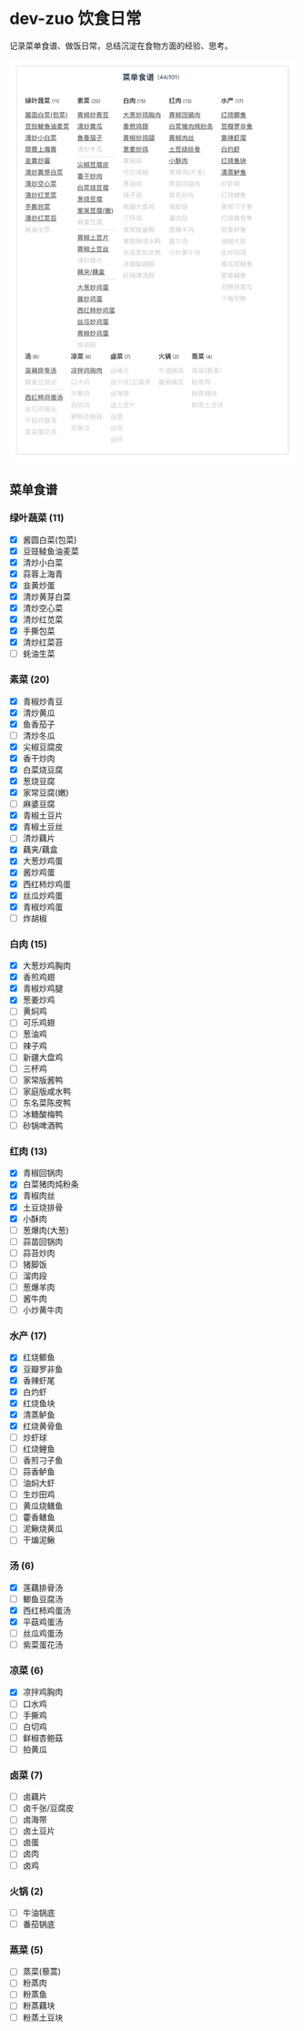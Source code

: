 
# dev-zuo 饮食日常

记录菜单食谱、做饭日常，总结沉淀在食物方面的经验、思考。

![menu-2022-11-13.png](./docs/public/images/menu-2022-11-13.png)

## 菜单食谱

### 绿叶蔬菜 (11)

- [x] 酱圆白菜(包菜)
- [x] 豆豉鲮鱼油麦菜
- [x] 清炒小白菜
- [x] 蒜蓉上海青
- [x] 韭黄炒蛋
- [x] 清炒黄芽白菜
- [x] 清炒空心菜
- [x] 清炒红苋菜
- [x] 手撕包菜
- [x] 清炒红菜苔
- [ ] 蚝油生菜

### 素菜 (20)
- [x] 青椒炒青豆
- [x] 清炒黄瓜
- [x] 鱼香茄子
- [ ] 清炒冬瓜
- [x] 尖椒豆腐皮
- [x] 香干炒肉
- [x] 白菜烧豆腐
- [x] 葱烧豆腐
- [x] 家常豆腐(嫩)
- [ ] 麻婆豆腐
- [x] 青椒土豆片
- [x] 青椒土豆丝
- [ ] 清炒藕片
- [x] 藕夹/藕盒
- [x] 大葱炒鸡蛋
- [x] 酱炒鸡蛋
- [x] 西红柿炒鸡蛋
- [x] 丝瓜炒鸡蛋
- [x] 青椒炒鸡蛋
- [ ] 炸胡椒

### 白肉 (15)
- [x] 大葱炒鸡胸肉
- [x] 香煎鸡翅
- [x] 青椒炒鸡腿
- [x] 葱姜炒鸡
- [ ] 黄焖鸡
- [ ] 可乐鸡翅
- [ ] 葱油鸡
- [ ] 辣子鸡
- [ ] 新疆大盘鸡
- [ ] 三杯鸡
- [ ] 家常版酱鸭
- [ ] 家庭版咸水鸭
- [ ] 东名菜陈皮鸭
- [ ] 冰糖酸梅鸭
- [ ] 砂锅啤酒鸭

### 红肉 (13)
- [x] 青椒回锅肉
- [x] 白菜猪肉炖粉条
- [x] 青椒肉丝
- [x] 土豆烧排骨
- [x] 小酥肉
- [ ] 葱爆肉(大葱)
- [ ] 蒜苗回锅肉
- [ ] 蒜苔炒肉
- [ ] 猪脚饭
- [ ] 溜肉段
- [ ] 葱爆羊肉
- [ ] 酱牛肉
- [ ] 小炒黄牛肉

### 水产 (17)
- [x] 红烧鲫鱼
- [x] 豆瓣罗非鱼
- [x] 香辣虾尾
- [x] 白灼虾
- [x] 红烧鱼块
- [x] 清蒸鲈鱼
- [x] 红烧黄骨鱼
- [ ] 炒虾球
- [ ] 红烧鲤鱼
- [ ] 香煎刁子鱼
- [ ] 蒜香鲈鱼
- [ ] 油焖大虾
- [ ] 生炒田鸡
- [ ] 黄瓜烧鳝鱼
- [ ] 藿香鳝鱼
- [ ] 泥鳅烧黄瓜
- [ ] 干煸泥鳅

### 汤 (6)
- [x] 莲藕排骨汤
- [ ] 鲫鱼豆腐汤
- [x] 西红柿鸡蛋汤
- [x] 平菇鸡蛋汤
- [ ] 丝瓜鸡蛋汤
- [ ] 紫菜蛋花汤

### 凉菜 (6)
- [x] 凉拌鸡胸肉
- [ ] 口水鸡
- [ ] 手撕鸡
- [ ] 白切鸡
- [ ] 鲜椒杏鲍菇
- [ ] 拍黄瓜

### 卤菜 (7)
- [ ] 卤藕片
- [ ] 卤千张/豆腐皮
- [ ] 卤海带
- [ ] 卤土豆片
- [ ] 卤蛋
- [ ] 卤肉
- [ ] 卤鸡

### 火锅 (2)
- [ ] 牛油锅底
- [ ] 番茄锅底

### 蒸菜 (5)
- [ ] 蒸菜(藜蒿)
- [ ] 粉蒸肉
- [ ] 粉蒸鱼
- [ ] 粉蒸藕块
- [ ] 粉蒸土豆块